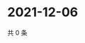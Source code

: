 # 2021-12-06

共 0 条

<!-- BEGIN WEIBO -->
<!-- 最后更新时间 Mon Dec 06 2021 11:09:19 GMT+0800 (China Standard Time) -->

<!-- END WEIBO -->
